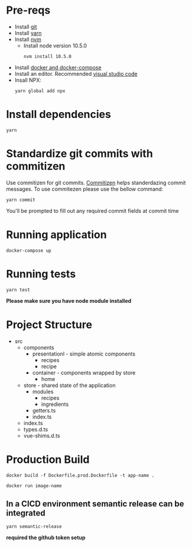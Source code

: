 
# Pre-reqs

- Install [git](https://git-scm.com/)
- Install [yarn](https://yarnpkg.com/en/docs/install)
- Install [nvm](https://github.com/creationix/nvm)
    - Install node version 10.5.0
        ```
        nvm install 10.5.0
        ```
- Install [docker and docker-compose](https://www.docker.com/)
- Install an editor. Recommended [visual studio code](https://code.visualstudio.com/)
- Insall NPX: 
   ```
   yarn global add npx
   ```
   
# Install dependencies

```shell
yarn
```

# Standardize git commits with commitizen

Use commitizen for git commits. [Commitizen](https://github.com/commitizen/cz-cli) helps standerdazing commit messages.
To use commitezen please use the bellow command:

```
yarn commit
```

You'll be prompted to fill out any required commit fields at commit time 

# Running application

```shell
docker-compose up
```

# Running tests

```shell
yarn test
```

**Please make sure you have node module installed**

# Project Structure

* src
    - components 
        - presentationl - simple atomic components
            - recipes
            - recipe
        - container - components wrapped by store
            - home
    - store - shared state of the application
        - modules
            - recipes
            - ingredients
        - getters.ts
        - index.ts
    - index.ts
    - types.d.ts
    - vue-shims.d.ts

# Production Build

```
docker build -f Dockerfile.prod.Dockerfile -t app-name . 
```

```
docker run image-name 
```

## In a CICD environment semantic release can be integrated

```
yarn semantic-release
```

**required the github token setup**
